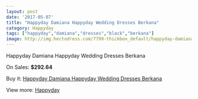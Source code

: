 ```yaml
---
layout: post
date: '2017-05-07'
title: "Happyday Damiana Happyday Wedding Dresses Berkana"
category: Happyday
tags: ["happyday","damiana","dresses","black","berkana"]
image: http://img.hectodress.com/7799-thickbox_default/happyday-damiana-happyday-wedding-dresses-berkana.jpg
---
```

Happyday Damiana Happyday Wedding Dresses Berkana

On Sales: **$292.64**
<a href="https://www.hectodress.com/happyday/3886-happyday-damiana-happyday-wedding-dresses-berkana.html"><amp-img layout="responsive" width="600" height="600" src="//img.hectodress.com/7799-thickbox_default/happyday-damiana-happyday-wedding-dresses-berkana.jpg" alt="Happyday Damiana Happyday Wedding Dresses Berkana 0" /></a>

Buy it: [Happyday Damiana Happyday Wedding Dresses Berkana](https://www.hectodress.com/happyday/3886-happyday-damiana-happyday-wedding-dresses-berkana.html "Happyday Damiana Happyday Wedding Dresses Berkana")

View more: [Happyday](https://www.hectodress.com/68-happyday "Happyday")